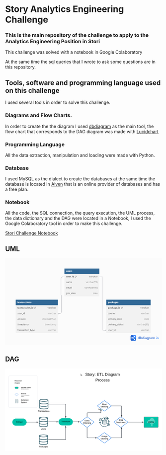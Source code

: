# Story Analytics Engineering Challenge
### This is the main repository of the challenge to apply to the Analytics Engineering Position in Stori


This challenge was solved with a notebook in Google Colaboratory

At the same time the sql queries that I wrote to ask some questions are in this repository.

## Tools, software and programming language used on this challenge
I used several tools in order to solve this challenge.
### Diagrams and Flow Charts.
In order to create the the diagram I used [dbdiagram](https://dbdiagram.io/home) as the main tool, the flow chart that corresponds to the DAG diagram was made with [Lucidchart](https://lucid.app)

### Programming Language
All the data extraction, manipulation and loading were made with Python.

### Database
I used MySQL as the dialect to create the databases at the same time the database is located in [Aiven](https://aiven.io/) that is an online provider of databases and has a free plan.

### Notebook
All the code, the SQL connection, the query execution, the UML process, the data dictionary and the DAG were located in a Notebook, I used the Google Colaboratory tool in order to make this challenge.

[Stori Challenge Notebook](https://colab.research.google.com/drive/1D9vBr6GyEW6rDs_NZHj4p7UD77Elag4e?usp=sharing)

## UML

![UML_Image](./Stori%20Challenge%20EML.png )

## DAG
![DAG](./Story%20DAG%20Diagram%20ETL%20Process.png)


